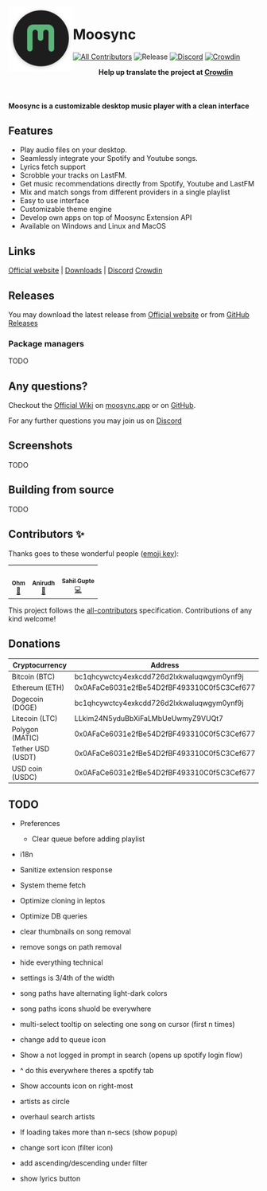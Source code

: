 <img align="left" width="130" height="130" src="extras/banner_logo.png" alt="moosync logo">

# Moosync

[![All Contributors](https://img.shields.io/badge/all_contributors-3-orange.svg?style=flat-square)](#contributors-) ![Release](https://github.com/Moosync/moosync-tauri/actions/workflows/build.yaml/badge.svg) [![Discord](https://img.shields.io/badge/Moosync-%237289DA.svg?style=fsocial&logo=discord&logoColor=white)](https://discord.gg/HsbqbRune3) [![Crowdin](https://badges.crowdin.net/moosync/localized.svg)](https://crowdin.com/project/moosync)

<p align="center"><b>Help up translate the project at <a href="https://crwd.in/moosync">Crowdin</a></b></p>

<br/>

#### Moosync is a customizable desktop music player with a clean interface

## Features

- Play audio files on your desktop.
- Seamlessly integrate your Spotify and Youtube songs.
- Lyrics fetch support
- Scrobble your tracks on LastFM.
- Get music recommendations directly from Spotify, Youtube and LastFM
- Mix and match songs from different providers in a single playlist
- Easy to use interface
- Customizable theme engine
- Develop own apps on top of Moosync Extension API
- Available on Windows and Linux and MacOS

## Links

[Official website](https://moosync.app) |
[Downloads](#releases) |
[Discord](https://discord.gg/HsbqbRune3)
[Crowdin](https://crwd.in/moosync)

## Releases

You may download the latest release from [Official website](https://moosync.app) or from [GitHub Releases](https://github.com/Moosync/Moosync/releases)

### Package managers

TODO

## Any questions?

Checkout the [Official Wiki](https://moosync.app/wiki/) on [moosync.app](https://moosync.app/wiki/) or on [GitHub](https://github.com/Moosync/Moosync/wiki).

For any further questions you may join us on [Discord](https://discord.gg/HsbqbRune3)

## Screenshots

TODO

## Building from source

TODO

## Contributors ✨

Thanks goes to these wonderful people ([emoji key](https://allcontributors.org/docs/en/emoji-key)):

<!-- ALL-CONTRIBUTORS-LIST:START - Do not remove or modify this section -->
<!-- prettier-ignore-start -->
<!-- markdownlint-disable -->
<table>
  <tr>
    <td align="center"><a href="https://github.com/Mercyssh"><img src="https://avatars.githubusercontent.com/u/41297391?v=4?s=100" width="100px;" alt=""/><br /><sub><b>Ohm</b></sub></a><br /><a href="#design-Mercyssh" title="Design">🎨</a></td>
    <td align="center"><a href="http://androbuddy.github.io/studio-wingress"><img src="https://avatars.githubusercontent.com/u/28799675?v=4?s=100" width="100px;" alt=""/><br /><sub><b>Anirudh</b></sub></a><br /><a href="#design-AndroBuddy" title="Design">🎨</a></td>
    <td align="center"><a href="https://github.com/Ovenoboyo"><img src="https://avatars.githubusercontent.com/u/36789504?v=4?s=100" width="100px;" alt=""/><br /><sub><b>Sahil Gupte</b></sub></a><br /><a href="https://github.com/Moosync/Moosync/commits?author=Ovenoboyo" title="Code">💻</a></td>
  </tr>
</table>

<!-- markdownlint-restore -->
<!-- prettier-ignore-end -->

<!-- ALL-CONTRIBUTORS-LIST:END -->

This project follows the [all-contributors](https://github.com/all-contributors/all-contributors) specification. Contributions of any kind welcome!

## Donations

| Cryptocurrency | Address |
| --- | --- |
| Bitcoin (BTC) | bc1qhcywctcy4exkcdd726d2lxkwaluqwgym0ynf9j |
| Ethereum (ETH)| 0x0AFaCe6031e2fBe54D2fBF493310C0f5C3Cef677 |
| Dogecoin (DOGE) | bc1qhcywctcy4exkcdd726d2lxkwaluqwgym0ynf9j |
| Litecoin (LTC) | LLkim24N5yduBbXiFaLMbUeUwmyZ9VUQt7 |
| Polygon (MATIC) | 0x0AFaCe6031e2fBe54D2fBF493310C0f5C3Cef677 |
| Tether USD (USDT) | 0x0AFaCe6031e2fBe54D2fBF493310C0f5C3Cef677 |
| USD coin (USDC) | 0x0AFaCe6031e2fBe54D2fBF493310C0f5C3Cef677 |

## TODO
- Preferences
  - Clear queue before adding playlist
- i18n
- Sanitize extension response
- System theme fetch
- Optimize cloning in leptos
- Optimize DB queries
- clear thumbnails on song removal
- remove songs on path removal

- hide everything technical
- settings is 3/4th of the width
- song paths have alternating light-dark colors
- song paths icons shuold be everywhere
- multi-select tooltip on selecting one song on cursor (first n times)
- change add to queue icon
- Show a not logged in prompt in search (opens up spotify login flow)
- ^ do this everywhere theres a spotify tab
- Show accounts icon on right-most
- artists as circle
- overhaul search artists
- If loading takes more than n-secs (show popup)
- change sort icon (filter icon)
- add ascending/descending under filter
- show lyrics button
